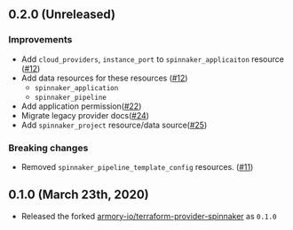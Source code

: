 ## 0.2.0 (Unreleased)
### Improvements

* Add `cloud_providers`, `instance_port` to `spinnaker_applicaiton` resource ([#12](https://github.com/mercari/terraform-provider-spinnaker/pull/12))
* Add data resources for these resources ([#12](https://github.com/mercari/terraform-provider-spinnaker/pull/12))
    * `spinnaker_application`
    * `spinnaker_pipeline`
* Add application permission([#22](https://github.com/mercari/terraform-provider-spinnaker/pull/22))
* Migrate legacy provider docs([#24](https://github.com/mercari/terraform-provider-spinnaker/pull/24))
* Add `spinnaker_project` resource/data source([#25](https://github.com/mercari/terraform-provider-spinnaker/pull/25))

### Breaking changes

* Removed `spinnaker_pipeline_template_config` resources. ([#11](https://github.com/mercari/terraform-provider-spinnaker/pull/21))

## 0.1.0 (March 23th, 2020)

* Released the forked [armory-io/terraform-provider-spinnaker](https://github.com/armory-io/terraform-provider-spinnaker) as `0.1.0`
